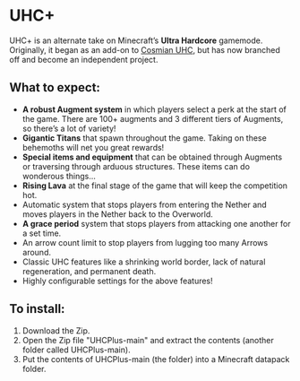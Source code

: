 # UHC+

UHC+ is an alternate take on Minecraft’s **Ultra Hardcore** gamemode. Originally, it began as an add-on to [Cosmian UHC](https://www.planetminecraft.com/data-pack/cosmian-uhc-v3-1-18/), but has now branched off and become an independent project.

## What to expect:

- **A robust Augment system** in which players select a perk at the start of the game. There are 100+ augments and 3 different tiers of Augments, so there’s a lot of variety!
- **Gigantic Titans** that spawn throughout the game. Taking on these behemoths will net you great rewards!
- **Special items and equipment** that can be obtained through Augments or traversing through arduous structures. These items can do wonderous things...
- **Rising Lava** at the final stage of the game that will keep the competition hot.
- Automatic system that stops players from entering the Nether and moves players in the Nether back to the Overworld.
- **A grace period** system that stops players from attacking one another for a set time.
- An arrow count limit to stop players from lugging too many Arrows around.
- Classic UHC features like a shrinking world border, lack of natural regeneration, and permanent death.
- Highly configurable settings for the above features!

## To install:
1. Download the Zip.
2. Open the Zip file "UHCPlus-main" and extract the contents (another folder called UHCPlus-main).
3. Put the contents of UHCPlus-main (the folder) into a Minecraft datapack folder.
